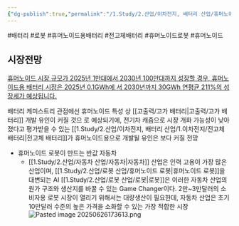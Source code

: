 ```yaml
---
{"dg-publish":true,"permalink":"/1.Study/2.산업/이차전지, 배터리 산업/휴머노이드용 배터리/","created":"2025-03-21T21:17:52.151+09:00","updated":"2025-06-26T17:45:30.454+09:00"}
---
```


#배터리 #로봇 #휴머노이드용배터리 #전고체배터리 #휴머노이드로봇 #휴머노이드 


## 시장전망 

[휴머노이드 시장 규모가 2025년 1만대에서 2030년 100만대까지 성장할 경우, 휴머노이드용 배터리 시장은 2025년 0.1GWh에 서 2030년까지 30GWh 연평균 211%의 성장세가 예상됩니다.](3.21%20로봇의심장%20배터리.pdf#page=2&selection=464,0,514,1&color=yellow)

배터리 케미스트리 관점에선 휴머노이드 특성 상 [[고출력/고가 배터리\|고출력/고가 배터리]] 개발 유인이 커질 것으 로 예상되기에, 전기차 캐즘으로 시장 개화 가능성이 낮아졌다고 평가받을 수 있는 [[1.Study/2.산업/이차전지, 배터리 산업/1.이차전지/전고체 배터리\|전고체 배터리]]가 휴머노이드용으로 개발될 유인은 보다 커질 전망


- 휴머노이드 로봇이 만드는 반값 자동차
	- [[1.Study/2.산업/자동차 산업/자동차\|자동차]] 산업은 인력 고용이 가장 많은 산업이며, [[1.Study/2.산업/로봇 산업/휴머노이드 로봇\|휴머노이드 로봇]]을 대변되는 AI [[1.Study/2.산업/로봇 산업/로봇\|로봇]]은 이러한 자동차 산업의 원가 구조와 생산지를 바꿀 수 있는 Game Changer이다. 2만~3만달러의 소비자용 로봇 시장이 열리기 위해서는 대량생산이 필요한데, 자동차 산업은 초기 10만달러 수준의 높은 가격을 소화할 수 있는 가장 적합한 시장![Pasted image 20250626173613.png](/img/user/attachments/Pasted%20image%2020250626173613.png)
